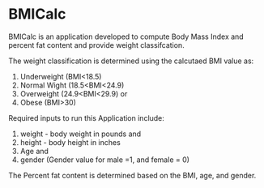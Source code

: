 BMICalc
=====

BMICalc is an application developed to compute Body Mass Index and percent fat content and provide 
weight classifcation.

The weight classification is determined using the calcutaed BMI value as:

1. Underweight (BMI<18.5)
2. Normal Wight (18.5<BMI<24.9)
3. Overweight (24.9<BMI<29.9) or
4. Obese (BMI>30)



Required inputs to run this Application include:
1. weight - body weight in pounds and
2. height - body height in inches 
3. Age and
4. gender (Gender value for male =1, and female = 0)


The Percent fat content is determined based on the BMI, age, and gender.
